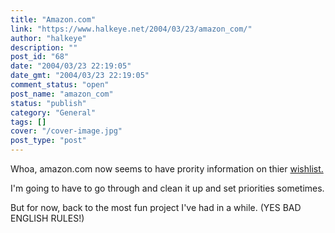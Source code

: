 ```yaml
---
title: "Amazon.com"
link: "https://www.halkeye.net/2004/03/23/amazon_com/"
author: "halkeye"
description: ""
post_id: "68"
date: "2004/03/23 22:19:05"
date_gmt: "2004/03/23 22:19:05"
comment_status: "open"
post_name: "amazon_com"
status: "publish"
category: "General"
tags: []
cover: "/cover-image.jpg"
post_type: "post"
---
```


Whoa, amazon.com now seems to have prority information on thier [wishlist.](http://www.amazon.com/exec/obidos/wishlist/1B5Y9DCHJ489H/107-8946767-3520531)  

I'm going to have to go through and clean it up and set priorities sometimes.

  

But for now, back to the most fun project I've had in a while. (YES BAD ENGLISH RULES!)